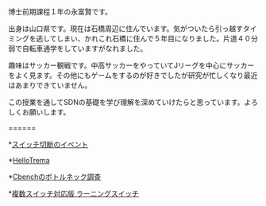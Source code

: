 博士前期課程１年の永富賢です。

出身は山口県です。現在は石橋周辺に住んでいます。気がついたら引っ越すタイミングを逃してしまい、かれこれ石橋に住んで５年目になりました。片道４０分弱で自転車通学をしていますがなれました。

趣味はサッカー観戦です。中高サッカーをやっていてJリーグを中心にサッカーをよく見ます。その他にもゲームをするのが好きでしたが研究が忙しくなり最近はあまりできていません。

この授業を通してSDNの基礎を学び理解を深めていけたらと思っています。よろしくお願いします。

======

*[スイッチ切断のイベント](https://github.com/handai-trema/hello-trema-Nagatomi-Ken/blob/develop/Report1-2.md)

*[HelloTrema](https://github.com/handai-trema/hello-trema-Nagatomi-Ken/blob/develop/Report1-3.md)

*[Cbenchのボトルネック調査](https://github.com/handai-trema/cbench-Nagatomi-Ken/blob/master/report2-1.md)

*[複数スイッチ対応版 ラーニングスイッチ](https://github.com/handai-trema/learning-switch-Nagatomi-Ken/blob/master/report2-2.md)

